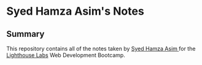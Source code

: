 # Syed Hamza Asim's Notes

## Summary 

This repository contains all of the notes taken by [Syed Hamza Asim ](https://github.com/SyedHamzaAsim)for the [Lighthouse Labs](https://www.lighthouselabs.ca/) Web Development Bootcamp.
